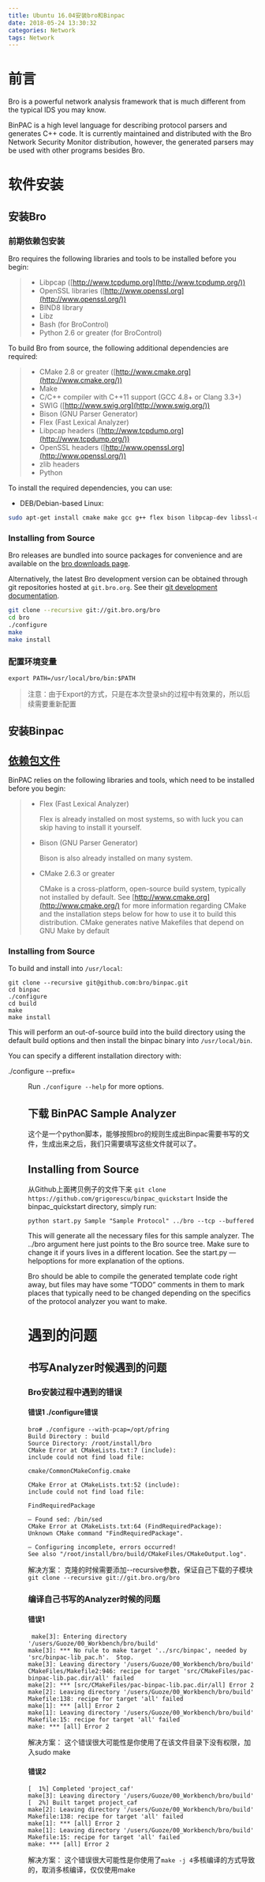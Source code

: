 ```yaml
---
title: Ubuntu 16.04安装bro和Binpac
date: 2018-05-24 13:30:32
categories: Network
tags: Network
---
```

# 前言
﻿Bro is a powerful network analysis framework that is much different from the typical IDS you may know. 
 
BinPAC is a high level language for describing protocol parsers and generates C++ code. It is currently maintained and distributed with the Bro Network Security Monitor distribution, however, the generated parsers may be used with other programs besides Bro.
<!--more-->

# 软件安装
## 安装Bro
### 前期依赖包安装
Bro requires the following libraries and tools to be installed before you begin:

> -   Libpcap ([http://www.tcpdump.org](http://www.tcpdump.org/))
> -   OpenSSL libraries ([http://www.openssl.org](http://www.openssl.org/))
> -   BIND8 library
> -   Libz
> -   Bash (for BroControl)
> -   Python 2.6 or greater (for BroControl)

To build Bro from source, the following additional dependencies are required:

> -   CMake 2.8 or greater ([http://www.cmake.org](http://www.cmake.org/))
> -   Make
> -   C/C++ compiler with C++11 support (GCC 4.8+ or Clang 3.3+)
> -   SWIG ([http://www.swig.org](http://www.swig.org/))
> -   Bison (GNU Parser Generator)
> -   Flex (Fast Lexical Analyzer)
> -   Libpcap headers ([http://www.tcpdump.org](http://www.tcpdump.org/))
> -   OpenSSL headers ([http://www.openssl.org](http://www.openssl.org/))
> -   zlib headers
> -   Python

To install the required dependencies, you can use:
-   DEB/Debian-based Linux:

```bash
sudo apt-get install cmake make gcc g++ flex bison libpcap-dev libssl-dev python-dev swig zlib1g-dev
```

### Installing from Source

Bro releases are bundled into source packages for convenience and are available on the  [bro downloads page](https://www.bro.org/download/index.html).

Alternatively, the latest Bro development version can be obtained through git repositories hosted at  `git.bro.org`. See their  [git development documentation](https://www.bro.org/development/howtos/process.html).
```sh
git clone --recursive git://git.bro.org/bro
cd bro
./configure
make
make install
```
### 配置环境变量
`export PATH=/usr/local/bro/bin:$PATH`
> 注意：由于Export的方式，只是在本次登录sh的过程中有效果的，所以后续需要重新配置


## 安装Binpac
## [依赖包文件](https://www.bro.org/sphinx-git/components/binpac/README.html#id7)

BinPAC relies on the following libraries and tools, which need to be installed before you begin:

> -   Flex (Fast Lexical Analyzer)
>     
>     Flex is already installed on most systems, so with luck you can skip having to install it yourself.
>     
> -   Bison (GNU Parser Generator)
>     
>     Bison is also already installed on many system.
>     
> -   CMake 2.6.3 or greater
>     
>     CMake is a cross-platform, open-source build system, typically not installed by default. See  [http://www.cmake.org](http://www.cmake.org/)  for more information regarding CMake and the installation steps below for how to use it to build this distribution. CMake generates native Makefiles that depend on GNU Make by default
>
###  Installing from Source
To build and install into  `/usr/local`:
```
git clone --recursive git@github.com:bro/binpac.git
cd binpac
./configure
cd build
make
make install
```
This will perform an out-of-source build into the build directory using the default build options and then install the binpac binary into  `/usr/local/bin`.

You can specify a different installation directory with:

./configure --prefix=<dir>

Run  `./configure --help`  for more options.

## 下载 BinPAC Sample Analyzer
这个是一个python脚本，能够按照bro的规则生成出Binpac需要书写的文件，生成出来之后，我们只需要填写这些文件就可以了。

##  Installing from Source
 从Github上面拷贝例子的文件下来
`git clone https://github.com/grigorescu/binpac_quickstart`
Inside the  binpac_quickstart  directory, simply run:

`python start.py Sample "Sample Protocol" ../bro --tcp --buffered`

This will generate all the necessary files for this sample analyzer. The  ../bro  argument here just points to the Bro source tree. Make sure to change it if yours lives in a different location. See the  start.py  —helpoptions for more explanation of the options.

Bro should be able to compile the generated template code right away, but files may have some “TODO” comments in them to mark places that typically need to be changed depending on the specifics of the protocol analyzer you want to make.

# 遇到的问题

## 书写Analyzer时候遇到的问题
### Bro安装过程中遇到的错误
#### 错误1 ./configure错误
```
bro# ./configure --with-pcap=/opt/pfring  
Build Directory : build  
Source Directory: /root/install/bro  
CMake Error at CMakeLists.txt:7 (include):  
include could not find load file:

cmake/CommonCMakeConfig.cmake

CMake Error at CMakeLists.txt:52 (include):  
include could not find load file:

FindRequiredPackage

– Found sed: /bin/sed  
CMake Error at CMakeLists.txt:64 (FindRequiredPackage):  
Unknown CMake command "FindRequiredPackage".

– Configuring incomplete, errors occurred!  
See also "/root/install/bro/build/CMakeFiles/CMakeOutput.log".
```
解决方案：
克隆的时候需要添加--recursive参数，保证自己下载的子模块
`git clone --recursive git://git.bro.org/bro`

### 编译自己书写的Analyzer时候的问题
#### 错误1 
```
 make[3]: Entering directory '/users/Guoze/00_Workbench/bro/build'
make[3]: *** No rule to make target '../src/binpac', needed by 'src/binpac-lib_pac.h'.  Stop.
make[3]: Leaving directory '/users/Guoze/00_Workbench/bro/build'
CMakeFiles/Makefile2:946: recipe for target 'src/CMakeFiles/pac-binpac-lib.pac.dir/all' failed
make[2]: *** [src/CMakeFiles/pac-binpac-lib.pac.dir/all] Error 2
make[2]: Leaving directory '/users/Guoze/00_Workbench/bro/build'
Makefile:138: recipe for target 'all' failed
make[1]: *** [all] Error 2
make[1]: Leaving directory '/users/Guoze/00_Workbench/bro/build'
Makefile:15: recipe for target 'all' failed
make: *** [all] Error 2
 ```
解决方案：
这个错误很大可能性是你使用了在该文件目录下没有权限，加入sudo make

#### 错误2
```
[  1%] Completed 'project_caf'
make[3]: Leaving directory '/users/Guoze/00_Workbench/bro/build'
[  2%] Built target project_caf
make[2]: Leaving directory '/users/Guoze/00_Workbench/bro/build'
Makefile:138: recipe for target 'all' failed
make[1]: *** [all] Error 2
make[1]: Leaving directory '/users/Guoze/00_Workbench/bro/build'
Makefile:15: recipe for target 'all' failed
make: *** [all] Error 2
```
解决方案：
这个错误很大可能性是你使用了`make -j 4`多核编译的方式导致的，取消多核编译，仅仅使用make

